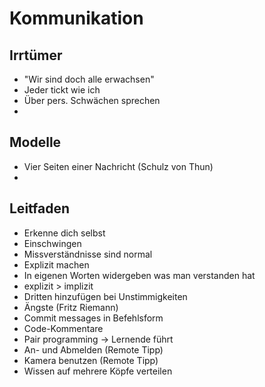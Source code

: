 # Kommunikation

## Irrtümer

- "Wir sind doch alle erwachsen"
- Jeder tickt wie ich
- Über pers. Schwächen sprechen
- 

## Modelle

- Vier Seiten einer Nachricht
 (Schulz von Thun)
- 

## Leitfaden

- Erkenne dich selbst
- Einschwingen
- Missverständnisse sind normal
- Explizit machen
- In eigenen Worten widergeben was man verstanden hat
- explizit > implizit
- Dritten hinzufügen bei Unstimmigkeiten
- Ängste (Fritz Riemann)
- Commit messages in Befehlsform
- Code-Kommentare 
- Pair programming ->  Lernende führt
- An- und Abmelden (Remote Tipp)
- Kamera benutzen (Remote Tipp)
- Wissen auf mehrere Köpfe verteilen
